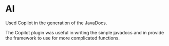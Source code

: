 # AI

Used Copilot in the generation of the JavaDocs.

The Copilot plugin was useful in writing the simple javadocs and in provide the framework to use for more
complicated functions.